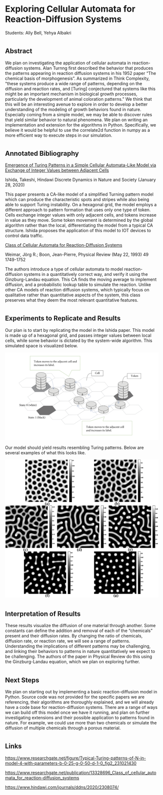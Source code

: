 
# Exploring Cellular Automata for Reaction-Diffusion Systems

Students: Ally Bell, Yehya Albakri

#

## Abstract

We plan on investigating the application of cellular automata in reaction-diffusion systems. Alan Turnng first described the behavior that produces the patterns appearing in reaction diffusion systems in his 1952 paper “The chemical basis of morphogenesis”. As summarized in Think Complexity, “these systems produce a wide range of patterns, depending on the diffusion and reaction rates, and [Turing] conjectured that systems like this might be an important mechanism in biological growth processes, particularly the development of animal coloration patterns.” We think that this will be an interesting avenue to explore in order to develop a better understanding of the modeling of growth behaviors found in nature. Especially coming from a simple model, we may be able to discover rules that yield similar behavior to natural phenomena. We plan on writing an implementation and extension for the algorithms in Python. Specifically, we believe it would be helpful to use the correlate2d function in numpy as a more efficient way to execute steps in our simulation.

#

## Annotated Bibliography

<ins>Emergence of Turing Patterns in a Simple Cellular Automata-Like Model via Exchange of Integer Values between Adjacent Cells</ins>

Ishida, Takeshi, Hindawi Discrete Dynamics in Nature and Society (January 28, 2020)

This paper presents a CA-like model of a simplified Turning pattern model which can produce the characteristic spots and stripes while also being able to support Turing instability. On a hexagonal grid, the model employs a different approach to pattern formation that uses  only one type of token. Cells exchange integer values with only adjacent cells, and tokens increase in value as they move. Some token movement is determined by the global algorithm rather than the local, differentiating the model from a typical CA structure. Ishida proposes the application of this model to IOT devices to control data traffic.

<ins>Class of Cellular Automata for Reaction-Diffusion Systems</ins>

Weimar, Jörg R.; Boon, Jean-Pierre, Physical Review (May 22, 1993) 49 1749-1752

The authors introduce a type of cellular automata to model reaction-diffusion systems in a quantitatively correct way, and verify it using the Ginzburg-Landau equation. This CA finds the moving average to implement diffusion, and a probabilistic lookup table to simulate the reaction. Unlike other CA models of reaction diffusion systems, which typically focus on qualitative rather than quantitative aspects of the system, this class preserves what they deem the most relevant quantitative features. 

#

## Experiments to Replicate and Results

Our plan is to start by replicating the model in the Ishida paper. This model is made up of a hexagonal grid, and passes integer values between local cells, while some behavior is dictated by the system-wide algorithm. This simulated space is visualized below.

![Hex Grid](./images/hex_grid.PNG)

Our model should yield results resembling Turing patterns. Below are several examples of what this looks like.

![Turing Pattern](./images/turing_pattern.png)

#

## Interpretation of Results

These results visualize the diffusion of one material through another. Some constants can define the addition and removal of each of the “chemicals” present and their diffusion rates. By changing the ratio of chemicals, diffusion rate, or reaction rate, we will see a range of patterns. Understanding the implications of different patterns may be challenging, and linking their behaviors to patterns in nature quantitatively we expect to be challenging. The authors of the paper in Physical Review do this using the Ginzburg-Landau equation, which we plan on exploring further.

#

## Next Steps

We plan on starting out by implementing a basic reaction-diffusion model in Python. Source code was not provided for the specific papers we are referencing, their algorithms are thoroughly explained, and we will already have a code base for reaction-diffusion systems. There are a range of ways we can build off this model once we have it running, and plan on further investigating extensions and their possible application to patterns found in nature. For example, we could use more than two chemicals or simulate the diffusion of multiple chemicals through a porous material.

#

## Links

https://www.researchgate.net/figure/Typical-Turing-patterns-of-N-in-model-4-with-parameters-b-0-25-g-0-50-d-1-0_fig2_231021430

https://www.researchgate.net/publication/13328696_Class_of_cellular_automata_for_reaction-diffusion_systems

https://www.hindawi.com/journals/ddns/2020/2308074/